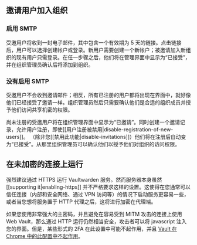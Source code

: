 ## 邀请用户加入组织

### 启用 SMTP

受邀用户将收到一封电子邮件，其中包含一个有效期为 5 天的链接。点击链接后，用户可以选择创建帐户或登录。新​​用户需要创建一个新帐户；被邀请加入新组织的现有用户只需登录。在任一步骤之后，他们将在管理界面中显示为“已接受”，并在组织管理员确认后将添加到组织。

### 没有启用 SMTP

受邀用户不会收到邀请邮件；相反，所有已注册的用户都将出现在界面中，就好像他们已经接受了邀请一样。组织管理员然后只需要确认他们是合适的组织成员并授予他们访问共享机密的权限。

尚未注册的受邀用户将在组织管理界面中显示为“已邀请”。同时创建一个邀请记录，允许用户注册，即使[[用户注册被禁用|disable-registration-of-new-users]]。 （除非您[[禁用此功能|disable-invitations]]）他们将在注册后自动变为“已接受”。从那里组织管理员可以确认他们以授予他们对组织的访问权限。

## 在未加密的连接上运行

强烈建议通过 HTTPS 运行 Vaultwarden 服务。然而服务器本身虽然 [[supporting it|enabling-https]] 并不严格要求这样的设置。这使得在您通常可以信任连接（内部和安全网络、通过 VPN 访问等）的情况下启动服务更容易一些，或者当您想将服务置于 HTTP 代理之后，这将进行加密在代理端。

如果您使用非常强大的主密码，并且避免在容易受到 MITM 攻击的连接上使用 Web Vault，那么通过 HTTP 运行仍然相当安全，攻击者可以将 javascript 注入您的界面。但是，某些形式的 2FA 在此设置中可能不起作用，并且 [Vault 在 Chrome 中的此配置中不起作用](https://github.com/bitwarden/web/issues/254)。